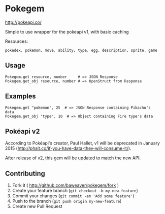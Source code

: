 # Pokegem

http://pokeapi.co/

Simple to use wrapper for the pokeapi v1, with basic caching

Resources:
```
pokedex, pokemon, move, ability, type, egg, description, sprite, game
```

## Usage
```
Pokegem.get resource, number     # => JSON Response
Pokegem.get_obj resource, number # => OpenStruct from Response
```

## Examples
```
Pokegem.get "pokemon", 25  # => JSON Response containing Pikachu's data
Pokegem.get_obj "type", 10  # => Object containing Fire type's data
```

## Pokéapi v2
According to Pokéapi's creator, Paul Hallet, v1 will be deprecated in January 2015 (http://phalt.co/if-you-have-data-they-will-consume-it/).

After release of v2, this gem will be updated to match the new API.

## Contributing

1. Fork it ( http://github.com/baweaver/pokegem/fork )
2. Create your feature branch (`git checkout -b my-new-feature`)
3. Commit your changes (`git commit -am 'Add some feature'`)
4. Push to the branch (`git push origin my-new-feature`)
5. Create new Pull Request
